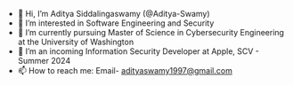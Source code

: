 - 👋 Hi, I’m Aditya Siddalingaswamy (@Aditya-Swamy)
- 👀 I’m interested in Software Engineering and Security
- 🌱 I’m currently pursuing Master of Science in Cybersecurity Engineering at the University of Washington
- 💞️ I’m an incoming Information Security Developer at Apple, SCV - Summer 2024
- 📫 How to reach me: Email- adityaswamy1997@gmail.com

<!---
Aditya-Swamy/Aditya-Swamy is a ✨ special ✨ repository because its `README.md` (this file) appears on your GitHub profile.
You can click the Preview link to take a look at your changes.
--->
